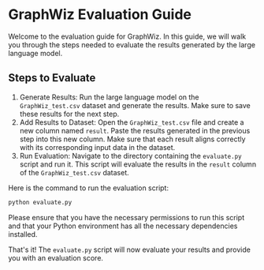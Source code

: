 # GraphWiz Evaluation Guide

Welcome to the evaluation guide for GraphWiz. In this guide, we will walk you through the steps needed to evaluate the results generated by the large language model.

## Steps to Evaluate

1. Generate Results: Run the large language model on the `GraphWiz_test.csv` dataset and generate the results. Make sure to save these results for the next step.
2. Add Results to Dataset: Open the `GraphWiz_test.csv` file and create a new column named `result`. Paste the results generated in the previous step into this new column. Make sure that each result aligns correctly with its corresponding input data in the dataset.
3. Run Evaluation: Navigate to the directory containing the `evaluate.py` script and run it. This script will evaluate the results in the `result` column of the `GraphWiz_test.csv` dataset.

Here is the command to run the evaluation script:

```bash
python evaluate.py
```

Please ensure that you have the necessary permissions to run this script and that your Python environment has all the necessary dependencies installed.

That's it! The `evaluate.py` script will now evaluate your results and provide you with an evaluation score.

